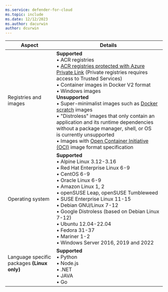 ```yaml
---
ms.service: defender-for-cloud
ms.topic: include
ms.date: 12/12/2023
ms.author: dacurwin
author: dcurwin
---
```


| Aspect | Details |
|--|--|
| Registries and images | **Supported**<br> • ACR registries <br> • [ACR registries protected with Azure Private Link](/../container-registry/container-registry-private-link.md) (Private registries requires access to Trusted Services) <br> • Container images in Docker V2 format <br> • Windows images <br> **Unsupported**<br>   • Super-minimalist images such as [Docker scratch](https://hub.docker.com/_/scratch/) images<br> • "Distroless" images that only contain an application and its runtime dependencies without a package manager, shell, or OS<br> is currently unsupported <br> • Images with [Open Container Initiative (OCI)](https://github.com/opencontainers/image-spec/blob/main/spec.md) image format specification <br>|
| Operating system | **Supported** <br> • Alpine Linux 3.12-3.16 <br> • Red Hat Enterprise Linux 6-9 <br> • CentOS 6-9<br> • Oracle Linux 6-9 <br> • Amazon Linux 1, 2 <br> • openSUSE Leap, openSUSE Tumbleweed <br> • SUSE Enterprise Linux 11-15 <br> • Debian GNU/Linux 7-12 <br> • Google Distroless (based on Debian Linux 7-12) <br> • Ubuntu 12.04-22.04 <br>  • Fedora 31-37<br> • Mariner 1-2<br> • Windows Server 2016, 2019 and 2022 |
| Language specific packages  **(Linux only)** <br><br>  | **Supported** <br> • Python <br> • Node.js <br> • .NET <br> • JAVA <br> • Go |
